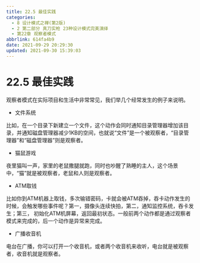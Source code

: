 ```yaml
---
title: 22.5 最佳实践
categories: 
  - 8 设计模式之禅(第2版)
  - 2 第二部分 真刀实枪 23种设计模式完美演绎
  - 第22章 观察者模式
abbrlink: 614fa4b9
date: 2021-09-29 20:29:30
updated: 2021-09-30 15:39:03
---
```

# 22.5 最佳实践
观察者模式在实际项目和生活中非常常见，我们举几个经常发生的例子来说明。

- 文件系统

比如，在一个目录下新建立一个文件，这个动作会同时通知目录管理器增加该目录，并通知磁盘管理器减少1KB的空间，也就说“文件”是一个被观察者，“目录管理器”和“磁盘管理器”则是观察者。

- 猫鼠游戏

夜里猫叫一声，家里的老鼠撒腿就跑，同时也吵醒了熟睡的主人，这个场景中，“猫”就是被观察者，老鼠和人则是观察者。

- ATM取钱

比如你到ATM机器上取钱，多次输错密码，卡就会被ATM吞掉，吞卡动作发生的时候，会触发哪些事件呢？第一，摄像头连续快拍，第二，通知监控系统，吞卡发生；第三， 初始化ATM机屏幕，返回最初状态。一般前两个动作都是通过观察者模式来完成的，后一个动作是异常来完成。

- 广播收音机

电台在广播，你可以打开一个收音机，或者两个收音机来收听，电台就是被观察者，收音机就是观察者。

